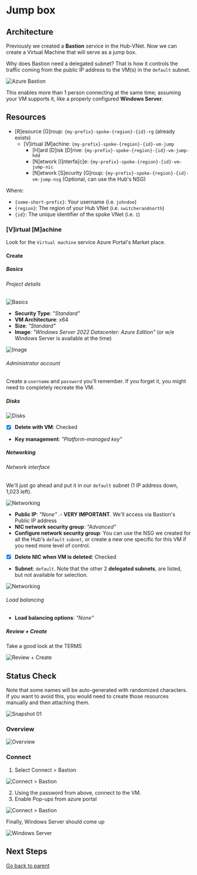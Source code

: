 # Jump box

## Architecture

Previously we created a **Bastion** service in the Hub-VNet. Now we can create a Virtual Machine that will serve as a jump box.

Why does Bastion need a delegated subnet? That is how it controls the traffic coming from the public IP address to the VM(s) in the `default` subnet.

![Azure Bastion](../../../../assets/img/azure/architectures/bas/subnets.png)

This enables more than 1 person connecting at the same time; assuming your VM supports it, like a properly configured **Windows Server**.

## Resources

- [R]esource [G]roup: `{my-prefix}-spoke-{region}-{id}-rg` (already exists)
  - [V]irtual [M]achine: `{my-prefix}-spoke-{region}-{id}-vm-jump`
    - [H]ard [D]isk [D]rive: `{my-prefix}-spoke-{region}-{id}-vm-jump-hdd`
    - [N]etwork [I]nterfa[c]e: `{my-prefix}-spoke-{region}-{id}-vm-jump-nic`
    - [N]etwork [S]ecurity [G]roup: `{my-prefix}-spoke-{region}-{id}-vm-jump-nsg` (Optional, can use the Hub's NSG)

Where:

- `{some-short-prefix}`: Your username (i.e. `johndoe`)
- `{region}`: The region of your Hub VNet (i.e. `switcherandnorth`)
- `{id}`: The unique identifier of the spoke VNet (i.e. `1`)

### [V]irtual [M]achine

Look for the `Virtual machine` service Azure Portal's Market place.

#### Create

##### Basics

###### Project details

![Basics](../../../../assets/img/azure/solution/vnets/hub/vm/create/basics.png)

- **Security Type**: _"Standard"_
- **VM Architecture**: x64
- **Size**: _"Standard"_
- **Image**: _"Windows Server 2022 Datacenter: Azure Edition"_ (or w/e Windows Server is available at the time)

![Image](../../../../assets/img/azure/solution/vnets/hub/vm/create/image.png)

###### Administrator account

Create a `username` and `password` you'll remember. If you forget it, you might need to completely recreate the VM.

##### Disks

![Disks](../../../../assets/img/azure/solution/vnets/hub/vm/create/disks.png)

- [x] **Delete with VM**: Checked
- **Key management**: _"Platform-managed key"_

##### Networking

###### Network interface

We'll just go ahead and put it in our `default` subnet (1 IP address down, 1,023 left).

![Networking](../../../../assets/img/azure/solution/vnets/hub/vm/create/networking.png)

- **Public IP**: _"None"_ .- **VERY IMPORTANT**. We'll access via Bastion's Public IP address
- **NIC network security group**: _"Advanced"_
- **Configure network security group**: You can use the NSG we created for all the Hub's `default` `subnet`, or create a new one specific for this VM if you need more level of control.
- [x] **Delete NIC when VM is deleted**: Checked
- **Subnet**: `default`. Note that the other 2 **delegated subnets**, are listed, but not available for selection.

![Networking](../../../../assets/img/azure/solution/vnets/hub/vm/create/subnet.png)

###### Load balancing

- **Load balancing options**: _"None"_

##### Review + Create

Take a good look at the TERMS

![Review + Create](../../../../assets/img/azure/solution/vnets/hub/vm/create/review.png)

## Status Check

Note that some names will be auto-generated with randomized characters.
If you want to avoid this, you would need to create those resources manually and then attaching them.

![Snapshot 01](../../../../assets/img/azure/solution/vnets/hub/snapshots/01.png)

### Overview

![Overview](../../../../assets/img/azure/solution/vnets/hub/vm/overview.png)

### Connect

1. Select Connect > Bastion

![Connect > Bastion](../../../../assets/img/azure/solution/vnets/hub/vm/connect/bastion.png)

2. Using the password from above, connect to the VM.
3. Enable Pop-ups from azure portal

![Connect > Bastion](../../../../assets/img/azure/solution/vnets/hub/vm/connect/pop-up.png)

Finally, Windows Server should come up

![Windows Server](../../../../assets/img/azure/solution/vnets/hub/vm/inside/01.png)

## Next Steps

[Go back to parent](../README.md)
